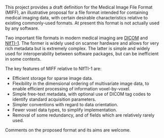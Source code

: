This project provides a draft definition for the Medical Image File Format (MIFF), an illustrative proposal for a file format intended for containing medical imaging data, with certain desirable characteristics relative to existing commonly-used formats. At present this format is not actually used by any software.

Two important file formats in modern medical imaging are [DICOM](http://dicom.nema.org) and [NIfTI-1](http://nifti.nimh.nih.gov/nifti-1/). The former is widely used on scanner hardware and allows for very rich metadata but is extremely complex. The latter is simple and widely used for interoperability between software packages, but can be inefficient in some contexts.

The key features of MIFF relative to NIfTI-1 are:

- Efficient storage for sparse image data.
- Flexibility in the dimensional ordering of multivariate image data, to enable efficient processing of information voxel-by-voxel.
- Simple free-text metadata, with optional use of DICOM tag codes to identify standard acquisition parameters.
- Simpler conventions with regard to data orientation.
- Fewer voxel data types, to simplify implementation.
- Removal of some redundancy, and of fields which are relatively rarely used.

Comments on the proposed format and its aims are welcome.
